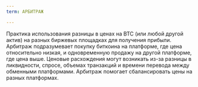 ```yaml
---
term: АРБИТРАЖ

---
```

Практика использования разницы в ценах на BTC (или любой другой актив) на разных биржевых площадках для получения прибыли. Арбитраж подразумевает покупку биткоина на платформе, где цена относительно низкая, и одновременную продажу на другой платформе, где цена выше. Ценовые расхождения могут возникать из-за разницы в ликвидности, спросе, объемах транзакций и времени перевода между обменными платформами. Арбитраж помогает сбалансировать цены на разных платформах.